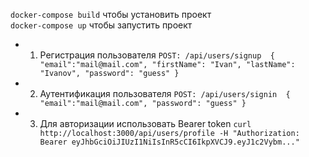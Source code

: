 `docker-compose build` чтобы установить проект <br/>
`docker-compose up` чтобы запустить проект <br/>

- 1. Регистрация пользователя `POST: /api/users/signup 
{ "email":"mail@mail.com",
"firstName": "Ivan",
 "lastName": "Ivanov",
  "password": "guess"
}`
- 2. Аутентификация пользователя `POST: /api/users/signin 
{ "email":"mail@mail.com",
  "password": "guess"
}`
- 3. Для авторизации использовать Bearer token `curl http://localhost:3000/api/users/profile -H "Authorization: Bearer eyJhbGciOiJIUzI1NiIsInR5cCI6IkpXVCJ9.eyJ1c2Vybm..."`